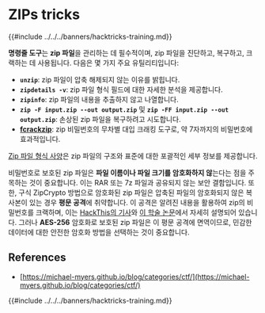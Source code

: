 # ZIPs tricks

{{#include ../../../banners/hacktricks-training.md}}

**명령줄 도구**는 **zip 파일**을 관리하는 데 필수적이며, zip 파일을 진단하고, 복구하고, 크랙하는 데 사용됩니다. 다음은 몇 가지 주요 유틸리티입니다:

- **`unzip`**: zip 파일이 압축 해제되지 않는 이유를 밝힙니다.
- **`zipdetails -v`**: zip 파일 형식 필드에 대한 자세한 분석을 제공합니다.
- **`zipinfo`**: zip 파일의 내용을 추출하지 않고 나열합니다.
- **`zip -F input.zip --out output.zip`** 및 **`zip -FF input.zip --out output.zip`**: 손상된 zip 파일을 복구하려고 시도합니다.
- **[fcrackzip](https://github.com/hyc/fcrackzip)**: zip 비밀번호의 무차별 대입 크래킹 도구로, 약 7자까지의 비밀번호에 효과적입니다.

[Zip 파일 형식 사양](https://pkware.cachefly.net/webdocs/casestudies/APPNOTE.TXT)은 zip 파일의 구조와 표준에 대한 포괄적인 세부 정보를 제공합니다.

비밀번호로 보호된 zip 파일은 **파일 이름이나 파일 크기를 암호화하지 않**는다는 점을 주목하는 것이 중요합니다. 이는 RAR 또는 7z 파일과 공유되지 않는 보안 결함입니다. 또한, 구식 ZipCrypto 방법으로 암호화된 zip 파일은 압축된 파일의 암호화되지 않은 복사본이 있는 경우 **평문 공격**에 취약합니다. 이 공격은 알려진 내용을 활용하여 zip의 비밀번호를 크랙하며, 이는 [HackThis의 기사](https://www.hackthis.co.uk/articles/known-plaintext-attack-cracking-zip-files)와 [이 학술 논문](https://www.cs.auckland.ac.nz/~mike/zipattacks.pdf)에서 자세히 설명되어 있습니다. 그러나 **AES-256** 암호화로 보호된 zip 파일은 이 평문 공격에 면역이므로, 민감한 데이터에 대한 안전한 암호화 방법을 선택하는 것이 중요합니다.

## References

- [https://michael-myers.github.io/blog/categories/ctf/](https://michael-myers.github.io/blog/categories/ctf/)

{{#include ../../../banners/hacktricks-training.md}}
